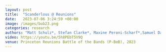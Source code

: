 ```yaml
---
layout: post
title:  "Scanderlous @ Reunions"
date:   2023-07-06 3:24:59 +00:00
image: /images/bob23.png
categories: research    
authors: "Matt Schulz*, Stefan Clarke*, Maxine Peroni-Scharf*,Samuel Day-Weiss*, Alexander Raistrick* (* denotes equal contribution)"
video: https://youtu.be/5h8PEbT5V9Q
venue: Princeton Reunions Battle of the Bands (P-BoB), 2023
---
```

